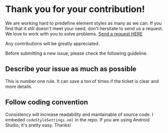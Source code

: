 # Thank you for your contribution!

We are working hard to predefine element styles as many as we can. If you find that it still doesn't meet your need, don't hersitate to send us a request. We love to work with you to solve problems. [Send a request HERE](https://github.com/henrytao-me/android-md-core/issues)

Any contributions will be greatly appreciated.

Before submitting a new issue, please check the following guideline.

## Describe your issue as much as possible

This is number one rule. It can save a ton of times if the ticket is clear and more details.

## Follow coding convention

Consistency will increase readability and mantainable of source code. I embeded `codeStyleSettings.xml` in the repo. If you are using Android Studio, it's pretty easy. Thanks!
